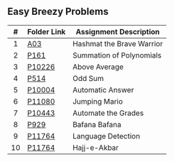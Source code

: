 ##  Easy Breezy Problems

|   #   | Folder Link                                                                                | Assignment Description    |
| :---: | ------------------------------------------------------------------------------------------ | ------------------------- |
|   1   | [A03](https://github.com/klpulliam-37/4883-PT-pulliam/tree/main/Assignments/A04/P10055)    | Hashmat the Brave Warrior |
|   2   | [P161](https://github.com/klpulliam-37/4883-PT-pulliam/tree/main/Assignments/A04/P10302)   | Summation of Polynomials  |
|   3   | [P10226](https://github.com/klpulliam-37/4883-PT-pulliam/tree/main/Assignments/A04/P10370) | Above Average             |
|   4   | [P514](https://github.com/klpulliam-37/4883-PT-pulliam/tree/main/Assignments/P10783)       | Odd Sum                   |
|   5   | [P10004](https://github.com/klpulliam-37/4883-PT-pulliam/tree/main/Assignments/P11547)     | Automatic Answer          |
|   6   | [P11080](https://github.com/klpulliam-37/4883-PT-pulliam/tree/main/Assignments/P11764)     | Jumping Mario             |
|   7   | [P10443](https://github.com/klpulliam-37/4883-PT-pulliam/tree/main/Assignments/P11777)     | Automate the Grades       |
|   8   | [P929](https://github.com/klpulliam-37/4883-PT-pulliam/tree/main/Assignments/P11805)       | Bafana Bafana             |
|   9   | [P11764](https://github.com/klpulliam-37/4883-PT-pulliam/tree/main/Assignments/P12550)     | Language Detection        |
|  10   | [P11764](https://github.com/klpulliam-37/4883-PT-pulliam/tree/main/Assignments/P12577)     | Hajj-e-Akbar              |